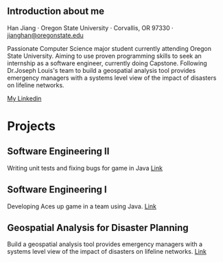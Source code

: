 ## Introduction about me

Han Jiang · Oregon State University · Corvallis, OR 97330 ·  jianghan@oregonstate.edu

  Passionate Computer Science major student currently attending Oregon State University. Aiming to use proven programming skills to seek an internship as a software engineer, currently doing Capstone. Following Dr.Joseph Louis's team to build a geospatial analysis tool provides emergency managers with a systems level view of the impact of disasters on lifeline networks.

[My Linkedin](https://www.linkedin.com/in/han-jiang-89b782157/)



# Projects

## Software Engineering II
Writing unit tests and fixing bugs for game in Java
[Link](https://github.com/OSUCS362/BatBat-Game)

## Software Engineering I
Developing Aces up game in a team using Java.
[Link](https://github.com/cs361f2019-osu/Fall2019_project-no-fear)

## Geospatial Analysis for Disaster Planning
Build a geospatial analysis tool provides emergency managers with a systems level view of the impact of disasters on lifeline networks.
[Link](https://github.com/bullocgr/capstone)


